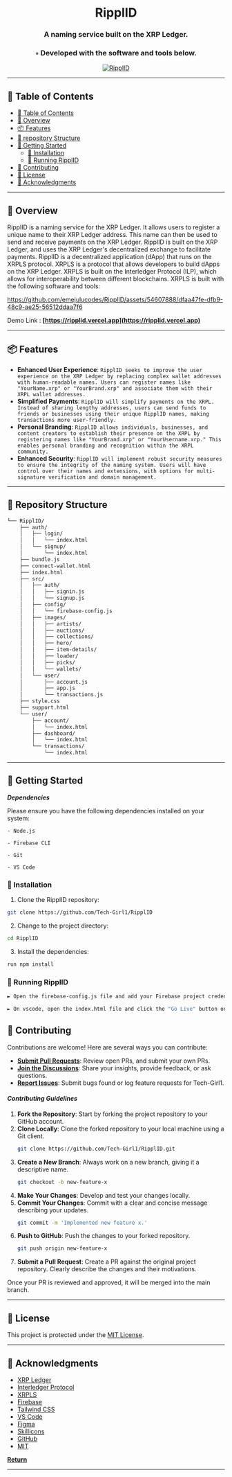 

<!---->

<div align="center">
    <h1>RipplID</h1>
    <h3>A naming service built on the XRP Ledger.</h3>
    <h3>◦ Developed with the software and tools below.</h3>
</div>

<p align="center">
  <a href="https://skillicons.dev">
    <img src=https://skillicons.dev/icons?i=html,css,javascript,tailwind,firebase,github,vscode,figma alt="RipplID">
  </a>
</p>

---

## 📖 Table of Contents
- [📖 Table of Contents](#-table-of-contents)
- [📍 Overview](#-overview)
- [📦 Features](#-features)
- [📂 repository Structure](#-repository-structure)
- [🚀 Getting Started](#-getting-started)
    - [🔧 Installation](#-installation)
    - [🤖 Running RipplID](#-running-RipplID)
- [🤝 Contributing](#-contributing)
- [📄 License](#-license)
- [👏 Acknowledgments](#-acknowledgments)

---


## 📍 Overview

RipplID is a naming service for the XRP Ledger. It allows users to register a unique name to their XRP Ledger address. This name can then be used to send and receive payments on the XRP Ledger. RipplID is built on the XRP Ledger, and uses the XRP Ledger's decentralized exchange to facilitate payments. RipplID is a decentralized application (dApp) that runs on the XRPLS protocol. XRPLS is a protocol that allows developers to build dApps on the XRP Ledger. XRPLS is built on the Interledger Protocol (ILP), which allows for interoperability between different blockchains. XRPLS is built with the following software and tools:


https://github.com/emejulucodes/RipplID/assets/54607888/dfaa47fe-dfb9-48c9-ae25-56512ddaa7f6


Demo Link :  **[https://ripplid.vercel.app](https://ripplid.vercel.app)**


---

## 📦 Features

- **Enhanced User Experience**: `RipplID seeks to improve the user experience on the XRP Ledger by replacing complex wallet addresses with human-readable names. Users can register names like "YourName.xrp" or "YourBrand.xrp" and associate them with their XRPL wallet addresses.`
- **Simplified Payments**: `RipplID will simplify payments on the XRPL. Instead of sharing lengthy addresses, users can send funds to friends or businesses using their unique RipplID names, making transactions more user-friendly.`
- **Personal Branding**: `RipplID allows individuals, businesses, and content creators to establish their presence on the XRPL by registering names like "YourBrand.xrp" or "YourUsername.xrp." This enables personal branding and recognition within the XRPL community.`
- **Enhanced Security**: `RipplID will implement robust security measures to ensure the integrity of the naming system. Users will have control over their names and extensions, with options for multi-signature verification and domain management.`

---


## 📂 Repository Structure

```sh
└── RipplID/
    ├── auth/
    │   ├── login/
    │   │   └── index.html
    │   └── signup/
    │       └── index.html
    ├── bundle.js
    ├── connect-wallet.html
    ├── index.html
    ├── src/
    │   ├── auth/
    │   │   ├── signin.js
    │   │   └── signup.js
    │   ├── config/
    │   │   └── firebase-config.js
    │   ├── images/
    │   │   ├── artists/
    │   │   ├── auctions/
    │   │   ├── collections/
    │   │   ├── hero/
    │   │   ├── item-details/
    │   │   ├── loader/
    │   │   ├── picks/
    │   │   └── wallets/
    │   └── user/
    │       ├── account.js
    │       ├── app.js
    │       └── transactions.js
    ├── style.css
    ├── support.html
    └── user/
        ├── account/
        │   └── index.html
        ├── dashboard/
        │   └── index.html
        └── transactions/
            └── index.html

```

---


## 🚀 Getting Started

***Dependencies***

Please ensure you have the following dependencies installed on your system:

`- Node.js`

`- Firebase CLI`

`- Git`

`- VS Code`

### 🔧 Installation

1. Clone the RipplID repository:
```sh
git clone https://github.com/Tech-Girl1/RipplID
```

2. Change to the project directory:
```sh
cd RipplID
```

3. Install the dependencies:
```sh
run npm install
```

### 🤖 Running RipplID

```sh
► Open the firebase-config.js file and add your Firebase project credentials.
```

```sh
► On vscode, open the index.html file and click the "Go Live" button on the bottom right corner.
```

## 🤝 Contributing

Contributions are welcome! Here are several ways you can contribute:

- **[Submit Pull Requests](https://github.com/Tech-Girl1/RipplID/blob/main/CONTRIBUTING.md)**: Review open PRs, and submit your own PRs.
- **[Join the Discussions](https://github.com/Tech-Girl1/RipplID/discussions)**: Share your insights, provide feedback, or ask questions.
- **[Report Issues](https://github.com/Tech-Girl1/RipplID/issues)**: Submit bugs found or log feature requests for Tech-Girl1.

#### *Contributing Guidelines*


1. **Fork the Repository**: Start by forking the project repository to your GitHub account.
2. **Clone Locally**: Clone the forked repository to your local machine using a Git client.
   ```sh
   git clone https://github.com/Tech-Girl1/RipplID.git
   ```
3. **Create a New Branch**: Always work on a new branch, giving it a descriptive name.
   ```sh
   git checkout -b new-feature-x
   ```
4. **Make Your Changes**: Develop and test your changes locally.
5. **Commit Your Changes**: Commit with a clear and concise message describing your updates.
   ```sh
   git commit -m 'Implemented new feature x.'
   ```
6. **Push to GitHub**: Push the changes to your forked repository.
   ```sh
   git push origin new-feature-x
   ```
7. **Submit a Pull Request**: Create a PR against the original project repository. Clearly describe the changes and their motivations.

Once your PR is reviewed and approved, it will be merged into the main branch.


---

## 📄 License


This project is protected under the [MIT License](https://choosealicense.com/licenses/mit/).

---

## 👏 Acknowledgments

- [XRP Ledger](https://xrpl.org/)
- [Interledger Protocol](https://interledger.org/)
- [XRPLS](https://xrpl-labs.com/xrpls/)
- [Firebase](https://firebase.google.com/)
- [Tailwind CSS](https://tailwindcss.com/)
- [VS Code](https://code.visualstudio.com/)
- [Figma](https://www.figma.com/)
- [Skillicons](https://skillicons.dev/)
- [GitHub](https://github.com/)
- [MIT](https://choosealicense.com/licenses/mit/)

[**Return**](#Top)

---
